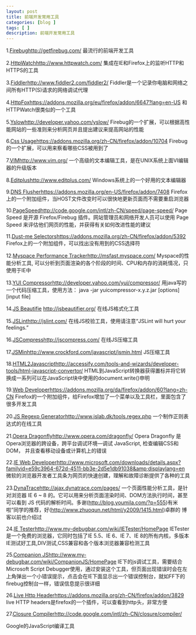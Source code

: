 ```yaml
---
layout: post
title: 前端开发常用工具
categories: [blog ]
tags: [ ]
description: 前端开发常用工具
---
```


1.[Firebug](http://getfirebug.com/)http://getfirebug.com/
最流行的前端开发工具

2.[HttpWatch](http://www.httpwatch.com/)http://www.httpwatch.com/
集成在IE和Firefox上的监听HTTP和HTTPS的工具

3.[Fiddler](http://www.fiddler2.com/fiddler2/)http://www.fiddler2.com/fiddler2/
Fiddler是一个记录你电脑和网络之间所有HTTP(S)请求的网络调试代理

4.[HttpFox](https://addons.mozilla.org/eu/firefox/addon/6647?lang=en-US)https://addons.mozilla.org/eu/firefox/addon/6647?lang=en-US
和HTTPWatch很类似的一个工具

5.[Yslow](http://developer.yahoo.com/yslow/)http://developer.yahoo.com/yslow/
Firebug的一个扩展，可以根据高性能网站的一些准则来分析网页并且提出建议来提高网站的性能

6.[Css Usage](https://addons.mozilla.org/zh-CN/firefox/addon/10704)https://addons.mozilla.org/zh-CN/firefox/addon/10704
Firebug的一个扩展，可以用来察看哪些CSS被用到了

7.[VIM](http://www.vim.org/)http://www.vim.org/
一个高级的文本编辑工具，是在UNIX系统上面VI编辑器的升级版本

8.[Editplus](http://www.editplus.com/)http://www.editplus.com/
Windows系统上的一个好用的文本编辑器

9.[DNS Flusher](https://addons.mozilla.org/en-US/firefox/addon/7408)https://addons.mozilla.org/en-US/firefox/addon/7408
Firefox上的一个附加组件，当HOST文件改变时可以很快地更新页面而不需要重启浏览器

10.[PageSpeed](http://code.google.com/intl/zh-CN/speed/page-speed/)http://code.google.com/intl/zh-CN/speed/page-speed/
Page Speed 是开源 Firefox/Firebug 插件。网站管理员和网络开发人员可以使用 Page Speed 来评估他们网页的性能，并获得有关如何改进性能的建议

11.[Dust-me Selectors](https://addons.mozilla.org/zh-CN/firefox/addon/5392)https://addons.mozilla.org/zh-CN/firefox/addon/5392
Firefox上的一个附加组件，可以找出没有用到的CSS选择符

12.[Myspace Performance Tracker](http://msfast.myspace.com/)http://msfast.myspace.com/
Myspace的性能分析工具, 可以分析到页面渲染的各个阶段的时间、CPU和内存的消耗情况，只使用于IE中

13.[YUI Compressor](http://developer.yahoo.com/yui/compressor/)http://developer.yahoo.com/yui/compressor/
用java写的一个代码压缩工具，使用方法： java -jar yuicompressor-x.y.z.jar [options] [input file]

14.[JS Beautifie](http://jsbeautifier.org/) http://jsbeautifier.org/
在线JS格式化工具

15.[JSLint](http://jslint.com/)http://jslint.com/
在线JS校验工具，使用请注意“JSLint will hurt your feelings.”

16.[JSCompress](http://jscompress.com/)http://jscompress.com/
在线JS压缩工具

17.[JSMin](http://www.crockford.com/%20/jsmin.html)http://www.crockford.com/javascript/jsmin.html
JS压缩工具

18.[HTML2Javascript](http://accessify.com/tools-and-wizards/developer-tools/html-%20-convertor/)http://accessify.com/tools-and-wizards/developer-tools/html-javascript-convertor/
HTML到JavaScript转换器获得置标并将它转换成一系列可以在JavaScript块中使用的document.write()申明

19.[Web Developer](https://addons.mozilla.org/da/firefox/addon/60?lang=zh-CN)https://addons.mozilla.org/da/firefox/addon/60?lang=zh-CN
Firefox的一个附加组件，给Firefox增加了一个菜单以及工具栏，里面包含了很多开发工具

20.[JS Regexp Generator](http://www.jslab.dk/tools.regex.php)http://www.jslab.dk/tools.regex.php
一个制作正则表达式的在线工具

21.[Opera Dragonfly](http://www.opera.com/dragonfly/)http://www.opera.com/dragonfly/
Opera Dragonfly 是Opera浏览器的跨设备，跨平台调试环境—调试 JavaScript, 检查编辑CSS和DOM， 并且查看移动设备或计算机上的错误

22.[IE Web Developer](http://www.microsoft.com/downloads/details.aspx?familyid=e59c3964-672d-4511-bb3e-2d5e1db91038&amp;displaylang=en)http://www.microsoft.com/downloads/details.aspx?familyid=e59c3964-672d-4511-bb3e-2d5e1db91038&amp;displaylang=en
微软的浏览器开发者工具条为网页的快速创建，理解和故障诊断提供了各种的工具

23.[DynaTrace](http://ajax.dynatrace.com/pages/)http://ajax.dynatrace.com/pages/
一个页面性能分析工具，是针对浏览器 IE 6 ~ 8 的。它可以用来分析页面渲染时间、DOM方法执行时间，甚至可以看到 JS 代码的解析时间。多谢(http://blog.youmila.com/?p=555)有米啦”同学的推荐，好(http://www.zhuoqun.net/html/y2009/1415.html)卓群的 博客以前也介绍过

24.[IE Tester](http://www.my-debugbar.com/wiki/IETester/HomePage)http://www.my-debugbar.com/wiki/IETester/HomePage
IETester是一个免费的浏览器，它同时包括了IE 5.5、IE 6、IE 7、IE 8的所有内核，多版本IE测试好工具,DIV测试,CSS兼容和各个版本浏览器兼容检测工具

25.[Companion JS](http://www.my-debugbar.com/wiki/CompanionJS/HomePage)http://www.my-debugbar.com/wiki/CompanionJS/HomePage
IE下的js调试工具，需要结合Microsoft Script Debugger使用，通过安装这个工具，但页面出现错误时会在左上角弹出一个小错误提示，点击会在IE下面显示出一个错误控制台，就如FF下的 firebug控制台一样，错误信息提示很详细

26.[Live Http Header](https://addons.mozilla.org/zh-CN/firefox/addon/3829)https://addons.mozilla.org/zh-CN/firefox/addon/3829
live HTTP headers是firefox的一个插件，可以查看到http头，非常方便

27.[Closure Compiler](http://code.google.com/intl/zh-CN/closure/compiler/)http://code.google.com/intl/zh-CN/closure/compiler/

Google的JavaScript编译工具

